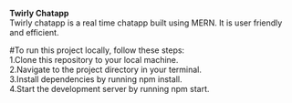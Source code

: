 **Twirly Chatapp** <br>
Twirly chatapp is a real time chatapp built using MERN. It is user friendly and efficient.

#To run this project locally, follow these steps:<br>
1.Clone this repository to your local machine.<br>
2.Navigate to the project directory in your terminal.<br>
3.Install dependencies by running npm install.<br>
4.Start the development server by running npm start.
